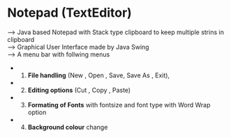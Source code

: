 # Notepad (TextEditor)

--> Java based Notepad with Stack type clipboard to keep multiple strins in clipboard\
--> Graphical User Interface made by Java Swing\
--> A menu bar with follwing menus

- 1.  **File handling** (New , Open , Save, Save As , Exit),
- 2.  **Editing options** (Cut , Copy , Paste)
- 3.  **Formating of Fonts** with fontsize and font type with Word Wrap option
- 4.  **Background colour** change
